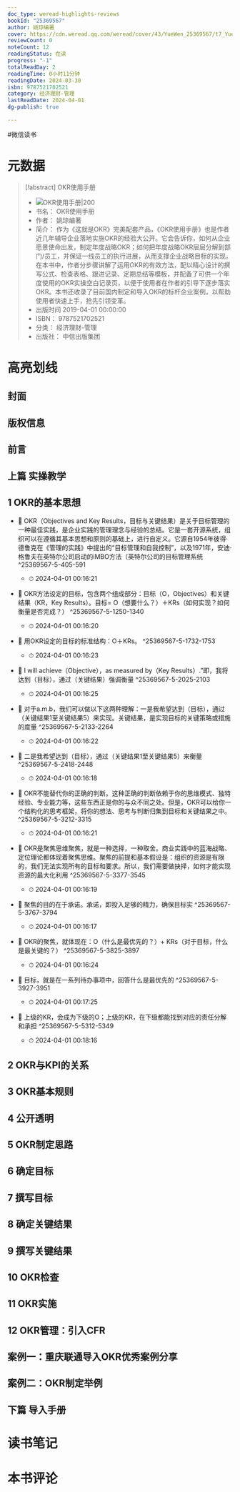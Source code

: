 ```yaml
---
doc_type: weread-highlights-reviews
bookId: "25369567"
author: 姚琼编著
cover: https://cdn.weread.qq.com/weread/cover/43/YueWen_25369567/t7_YueWen_25369567.jpg
reviewCount: 0
noteCount: 12
readingStatus: 在读
progress: "-1"
totalReadDay: 2
readingTime: 0小时11分钟
readingDate: 2024-03-30
isbn: 9787521702521
category: 经济理财-管理
lastReadDate: 2024-04-01
dg-publish: true

---
```

#微信读书

# 元数据
> [!abstract] OKR使用手册
> - ![ OKR使用手册|200](https://cdn.weread.qq.com/weread/cover/43/YueWen_25369567/t7_YueWen_25369567.jpg)
> - 书名： OKR使用手册
> - 作者： 姚琼编著
> - 简介： 作为《这就是OKR》完美配套产品，《OKR使用手册》也是作者近几年辅导企业落地实施OKR的经验大公开。它会告诉你，如何从企业愿景使命出发，制定年度战略OKR；如何把年度战略OKR层层分解到部门/员工，并保证一线员工的执行进展，从而支撑企业战略目标的实现。在本书中，作者分步骤讲解了运用OKR的有效方法，配以精心设计的撰写公式、检查表格、跟进记录、定期总结等模板，并配备了可供一个年度使用的OKR实操空白记录页，以便于使用者在作者的引导下逐步落实OKR。本书还收录了目前国内制定和导入OKR的标杆企业案例，以帮助使用者快速上手，抢先引领变革。
> - 出版时间 2019-04-01 00:00:00
> - ISBN： 9787521702521
> - 分类： 经济理财-管理
> - 出版社： 中信出版集团

# 高亮划线

## 封面

## 版权信息

## 前言

## 上篇 实操教学

## 1 OKR的基本思想


- 📌 OKR（Objectives and Key Results，目标与关键结果）是关于目标管理的一种最佳实践，是企业实践的管理理念与经验的总结。它是一套开源系统，组织可以在遵循其基本思想和原则的基础上，进行自定义。它源自1954年彼得·德鲁克在《管理的实践》中提出的“目标管理和自我控制”，以及1971年，安迪·格鲁夫在英特尔公司启动的iMBO方法（英特尔公司的目标管理系统 ^25369567-5-405-591
    - ⏱ 2024-04-01 00:16:21 

- 📌 OKR方法设定的目标，包含两个组成部分：目标（O，Objectives）和关键结果（KR，Key Results）。目标= O（想要什么？）＋KRs（如何实现？如何衡量是否完成？） ^25369567-5-1250-1340
    - ⏱ 2024-04-01 00:16:20 

- 📌 用OKR设定的目标的标准结构：O＋KRs。 ^25369567-5-1732-1753
    - ⏱ 2024-04-01 00:16:23 

- 📌 I will achieve（Objective），as measured by（Key Results）.”即，我将达到（目标），通过（关键结果）强调衡量 ^25369567-5-2025-2103
    - ⏱ 2024-04-01 00:16:25 

- 📌 对于a.m.b，我们可以做以下这两种理解：一是我希望达到（目标），通过（关键结果1至关键结果5）来实现。关键结果，是实现目标的关键策略或措施的度量 ^25369567-5-2133-2264
    - ⏱ 2024-04-01 00:16:22 

- 📌 二是我希望达到（目标），通过（关键结果1至关键结果5）来衡量 ^25369567-5-2418-2448
    - ⏱ 2024-04-01 00:16:18 

- 📌 OKR不能替代你的正确的判断。这种正确的判断依赖于你的思维模式、独特经验、专业能力等，这些东西正是你的与众不同之处。但是，OKR可以给你一个结构化的思考框架，将你的想法、思考与判断归集到目标和关键结果之中。 ^25369567-5-3212-3315
    - ⏱ 2024-04-01 00:16:21 

- 📌 OKR是聚焦思维聚焦，就是一种选择，一种取舍。商业实践中的蓝海战略、定位理论都体现着聚焦思维。聚焦的前提和基本假设是：组织的资源是有限的，我们无法实现所有的目标和要求。所以，我们需要做抉择，如何才能实现资源的最大化利用 ^25369567-5-3377-3545
    - ⏱ 2024-04-01 00:16:19 

- 📌 聚焦的目的在于承诺。承诺，即投入足够的精力，确保目标实 ^25369567-5-3767-3794
    - ⏱ 2024-04-01 00:16:17 

- 📌 OKR的聚焦，就体现在：O（什么是最优先的？）+ KRs（对于目标，什么是最关键的？） ^25369567-5-3825-3897
    - ⏱ 2024-04-01 00:16:24 

- 📌 目标，就是在一系列待办事项中，回答什么是最优先的 ^25369567-5-3927-3951
    - ⏱ 2024-04-01 00:17:25 

- 📌 上级的KR，会成为下级的O；上级的KR，在下级都能找到对应的责任分解和承担 ^25369567-5-5312-5349
    - ⏱ 2024-04-01 00:18:16 
## 2 OKR与KPI的关系

## 3 OKR基本规则

## 4 公开透明

## 5 OKR制定思路

## 6 确定目标

## 7 撰写目标

## 8 确定关键结果

## 9 撰写关键结果

## 10 OKR检查

## 11 OKR实施

## 12 OKR管理：引入CFR

## 案例一：重庆联通导入OKR优秀案例分享

## 案例二：OKR制定举例

## 下篇 导入手册

# 读书笔记

# 本书评论
